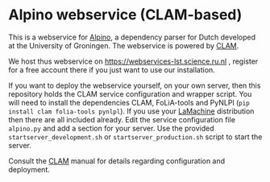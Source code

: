 Alpino webservice (CLAM-based)
===============================

This is a webservice for [Alpino](http://www.let.rug.nl/vannoord/alp/Alpino/),
a dependency parser for Dutch developed at the University of Groningen. The
webservice is powered by [CLAM](https://proycon.github.io/clam).

We host thus webservice on https://webservices-lst.science.ru.nl , register for
a free account there if you just want to use our installation.

If you want to deploy the webservice yourself, on your own server, then this
repository holds the CLAM service configuration and wrapper script. You will
need to install the dependencies CLAM, FoLiA-tools and PyNLPl (``pip install
clam folia-tools pynlpl``). If you use your
[LaMachine](https://proycon.github.io/LaMachine) distribution then there are
all included already. Edit the service configuration file ``alpino.py`` and add
a section for your server. Use the provided ``startserver_development.sh`` or
``startserver_production.sh`` script to start the server.

Consult the [CLAM](https://proycon.github.io/clam) manual for details regarding
configuration and deployment.






